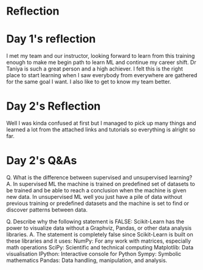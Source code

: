 # Reflection
# Day 1's reflection
I met my team and our instructor, looking forward to learn from this training enough to make me begin path to learn ML and continue my career shift. Dr Taniya is such a great person and a high achiever. I felt this is the right place to start learning when I saw everybody from everywhere are gathered for the same goal I want. I also like to get to know my team better.
# Day 2's Reflection
Well I was kinda confused at first but I managed to pick up many things and learned a lot from the attached links and tutorials so everything is alright so far.
# Day 2's Q&As
Q. What is the difference between supervised and unsupervised learning?
A. In supervised ML the machine is trained on predefined set of datasets to be trained and be able to reach a conclusion when the machine is given new data. In unsupervised ML well you just have a pile of data without previous training or predefined datasets and the machine is set to find or discover patterns between data.

Q. Describe why the following statement is FALSE: Scikit-Learn has the power to visualize data without a Graphviz, Pandas, or other data analysis libraries.
A. The statement is completely false since Scikit-Learn is built on these libraries and it uses: 
NumPy: For any work with matrices, especially math operations
SciPy: Scientific and technical computing
Matplotlib: Data visualisation
IPython: Interactive console for Python
Sympy: Symbolic mathematics
Pandas: Data handling, manipulation, and analysis.
